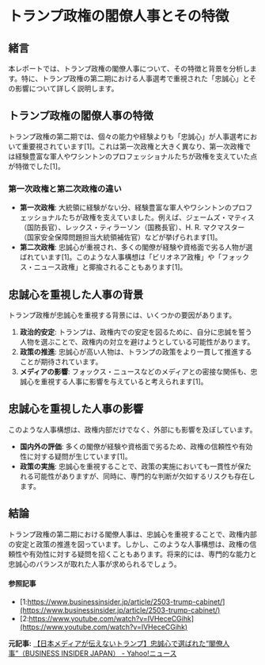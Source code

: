 # トランプ政権の閣僚人事とその特徴

## 緒言

本レポートでは、トランプ政権の閣僚人事について、その特徴と背景を分析します。特に、トランプ政権の第二期における人事選考で重視された「忠誠心」とその影響について詳しく説明します。

## トランプ政権の閣僚人事の特徴

トランプ政権の第二期では、個々の能力や経験よりも「忠誠心」が人事選考において重要視されています[1]。これは第一次政権と大きく異なり、第一次政権では経験豊富な軍人やワシントンのプロフェッショナルたちが政権を支えていた点が特徴でした[1]。

### 第一次政権と第二次政権の違い

- **第一次政権**: 大統領に経験がない分、経験豊富な軍人やワシントンのプロフェッショナルたちが政権を支えていました。例えば、ジェームズ・マティス（国防長官）、レックス・ティラーソン（国務長官）、H. R. マクマスター（国家安全保障問題担当大統領補佐官）などが挙げられます[1]。
- **第二次政権**: 忠誠心が重視され、多くの閣僚が経験や資格面で劣る人物が選ばれています[1]。このような人事構想は「ビリオネア政権」や「フォックス・ニュース政権」と揶揄されることもあります[1]。

## 忠誠心を重視した人事の背景

トランプ政権が忠誠心を重視する背景には、いくつかの要因があります。

1. **政治的安定**: トランプは、政権内での安定を図るために、自分に忠誠を誓う人物を選ぶことで、政権内の対立を避けようとしている可能性があります。
2. **政策の推進**: 忠誠心が高い人物は、トランプの政策をより一貫して推進することが期待されています。
3. **メディアの影響**: フォックス・ニュースなどのメディアとの密接な関係も、忠誠心を重視する人事に影響を与えていると考えられます[1]。

## 忠誠心を重視した人事の影響

このような人事構想は、政権内部だけでなく、外部にも影響を及ぼしています。

- **国内外の評価**: 多くの閣僚が経験や資格面で劣るため、政権の信頼性や有効性に対する疑問が生じています[1]。
- **政策の実施**: 忠誠心を重視することで、政策の実施においても一貫性が保たれる可能性がありますが、同時に、専門的な判断が欠如するリスクも存在します。

## 結論

トランプ政権の第二期における閣僚人事は、忠誠心を重視することで、政権内部の安定と政策の推進を図っています。しかし、このような人事構想は、政権の信頼性や有効性に対する疑問を招くこともあります。将来的には、専門的な能力と忠誠心のバランスが取れた人事が求められるでしょう。

#### 参照記事
- [1:https://www.businessinsider.jp/article/2503-trump-cabinet/](https://www.businessinsider.jp/article/2503-trump-cabinet/)
- [2:https://www.youtube.com/watch?v=IVHeceCGihk](https://www.youtube.com/watch?v=IVHeceCGihk)


**元記事:** [【日本メディアが伝えないトランプ】忠誠心で選ばれた“閣僚人事”（BUSINESS INSIDER JAPAN） - Yahoo!ニュース](https://news.yahoo.co.jp/articles/932551586b10e5e6aed658068964ed6854fbce1c?source=rss)